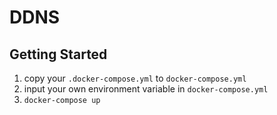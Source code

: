 # DDNS

## Getting Started

1. copy your `.docker-compose.yml` to `docker-compose.yml`
2. input your own environment variable in `docker-compose.yml`
3. `docker-compose up`
